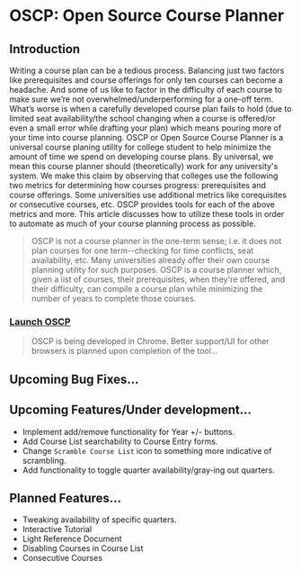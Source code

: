 # OSCP: Open Source Course Planner

## Introduction
Writing a course plan can be a tedious process. Balancing just two factors like prerequisites and course offerings for only ten courses can become a headache. And some of us like to factor in the difficulty of each course to make sure we’re not overwhelmed/underperforming for a one-off term. What’s worse is when a carefully developed course plan fails to hold (due to limited seat availability/the school changing when a course is offered/or even a small error while drafting your plan) which means pouring more of your time into course planning. OSCP or Open Source Course Planner is a universal course planing utility for college student to help minimize the amount of time we spend on developing course plans. By universal, we mean this course planner should (theoretically) work for any university's system. We make this claim by observing that colleges use the following two metrics for determining how courses progress: prerequisites and course offerings. Some universities use additional metrics like corequisites or consecutive courses, etc. OSCP provides tools for each of the above metrics and more. This article discusses how to utilize these tools in order to automate as much of your course planning process as possible.

> OSCP is not a course planner in the one-term sense; i.e. it does not plan courses for one term--checking for time conflicts, seat availability, etc. Many universities already offer their own course planning utility for such purposes. OSCP is a course planner which, given a list of courses, their prerequisites, when they're offered, and their difficulty, can compile a course plan while minimizing the number of years to complete those courses.

### [Launch OSCP](https://quartershotofespresso.github.io/CoursePlanner/)
> OSCP is being developed in Chrome. Better support/UI for other browsers is planned upon completion of the tool...

## Upcoming Bug Fixes...

## Upcoming Features/Under development...
- Implement add/remove functionality for Year +/- buttons.
- Add Course List searchability to Course Entry forms.
- Change `Scramble Course List` icon to something more indicative of scrambling.
- Add functionality to toggle quarter availability/gray-ing out quarters.

## Planned Features...
- Tweaking availability of specific quarters.
- Interactive Tutorial
- Light Reference Document
- Disabling Courses in Course List
- Consecutive Courses
